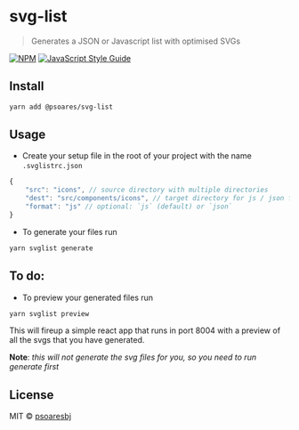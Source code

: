 # svg-list

> Generates a JSON or Javascript list with optimised SVGs

[![NPM](https://img.shields.io/npm/v/@psoares/svg-list.svg)](https://www.npmjs.com/package/@psoares/svg-list) [![JavaScript Style Guide](https://img.shields.io/badge/code_style-standard-brightgreen.svg)](https://standardjs.com)

## Install

```bash
yarn add @psoares/svg-list
```

## Usage

- Create your setup file in the root of your project with the name `.svglistrc.json`
```javascript
{
    "src": "icons", // source directory with multiple directories
    "dest": "src/components/icons", // target directory for js / json fiiles
    "format": "js" // optional: `js` (default) or `json`
}
```

- To generate your files run
```bash
yarn svglist generate
```

## To do:

- To preview your generated files run
```bash
yarn svglist preview
```
This will fireup a simple react app that runs in port 8004 with a preview of all the svgs that you have generated.

**Note**: *this will not generate the svg files for you, so you need to run generate first*

## License

MIT © [psoaresbj](https://github.com/psoaresbj)
